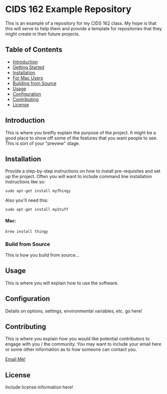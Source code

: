 # CIDS 162 Example Repository
This is an example of a repository for my CIDS 162 class.
My hope is that this will serve to help them and provide a 
template for repositories that they might create in their
future projects.

## Table of Contents
- [Introduction](#introduction)
- [Getting Started](#getting-started)
- [Installation](#installation)
- [For Mac Users](#Mac)
- [Building from Source](#build-from-source)
- [Usage](#usage)
- [Configuration](#configuration)
- [Contributing](#contributing)
- [License](#license)

## Introduction
This is where you breifly explain the purpose of the project. It might be a good place to show off some of the features that you want people to see. This is sort of your "preview" stage.

## Installation
Provide a step-by-step instructions on how to install pre-requisites and set up the project. Often you will want to include command line installation instructions like so:

```
sudo apt-get install myThingy
```

Also you'll need this:

```
sudo apt-get install myStuff
```

#### Mac:

```
brew install thingy
```
### Build from Source

This is how you build from source...

## Usage
This is where you will explain how to use the software.

## Configuration
Details on options, settings, environmental variables, etc. go here!

## Contributing
This is where you explain how you would like potential contributors to engage with you / the community. You may want to include your email here or some other information as to how someone can contact you. 

[Email Me!](mailto:dev@project.com)

## License
Include license information here!

 
